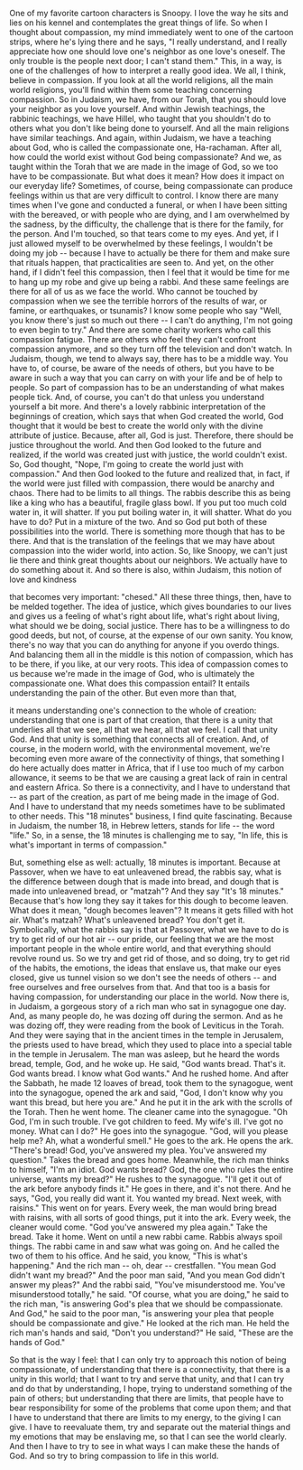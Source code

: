 
One of my favorite cartoon characters is Snoopy.
I love the way he sits and lies on his kennel and contemplates the great things of life.
So when I thought about compassion,
my mind immediately went to one of the cartoon strips,
where he&#39;s lying there and he says,
&quot;I really understand, and I really appreciate
how one should love one&#39;s neighbor as one love&#39;s oneself.
The only trouble is the people next door; I can&#39;t stand them.&quot;
This, in a way, is one of the challenges
of how to interpret a really good idea.
We all, I think, believe in compassion.
If you look at all the world religions, all the main world religions,
you&#39;ll find within them some teaching concerning compassion.
So in Judaism, we have, from our Torah,
that you should love your neighbor as you love yourself.
And within Jewish teachings, the rabbinic teachings, we have Hillel,
who taught that you shouldn&#39;t do to others what you don&#39;t like being done to yourself.
And all the main religions have similar teachings.
And again, within Judaism,
we have a teaching about God,
who is called the compassionate one, Ha-rachaman.
After all, how could the world exist without God being compassionate?
And we, as taught within the Torah that we are made in the image of God,
so we too have to be compassionate.
But what does it mean? How does it impact on our everyday life?
Sometimes, of course, being compassionate
can produce feelings within us that are very difficult to control.
I know there are many times when I&#39;ve gone and conducted a funeral,
or when I have been sitting with the bereaved, or with people who are dying,
and I am overwhelmed by the sadness, by the difficulty,
the challenge that is there for the family, for the person.
And I&#39;m touched, so that tears come to my eyes.
And yet, if I just allowed myself to be overwhelmed by these feelings,
I wouldn&#39;t be doing my job --
because I have to actually be there for them
and make sure that rituals happen, that practicalities are seen to.
And yet, on the other hand, if I didn&#39;t feel this compassion,
then I feel that it would be time for me to hang up my robe
and give up being a rabbi.
And these same feelings are there for all of us as we face the world.
Who cannot be touched by compassion
when we see the terrible horrors of the results of war,
or famine, or earthquakes, or tsunamis?
I know some people who say
&quot;Well, you know there&#39;s just so much out there -- I can&#39;t do anything,
I&#39;m not going to even begin to try.&quot;
And there are some charity workers who call this compassion fatigue.
There are others who feel they can&#39;t confront compassion anymore,
and so they turn off the television and don&#39;t watch.
In Judaism, though, we tend to always say, there has to be a middle way.
You have to, of course, be aware of the needs of others,
but you have to be aware in such a way that you can carry on with your life
and be of help to people.
So part of compassion has to be an understanding of what makes people tick.
And, of course, you can&#39;t do that unless you understand yourself a bit more.
And there&#39;s a lovely rabbinic interpretation of the beginnings of creation,
which says that when God created the world,
God thought that it would be best to create the world
only with the divine attribute of justice.
Because, after all, God is just.
Therefore, there should be justice throughout the world.
And then God looked to the future and realized,
if the world was created just with justice, the world couldn&#39;t exist.
So, God thought, &quot;Nope, I&#39;m going to create the world just with compassion.&quot;
And then God looked to the future and realized that,
in fact, if the world were just filled with compassion,
there would be anarchy and chaos.
There had to be limits to all things.
The rabbis describe this as being like a king
who has a beautiful, fragile glass bowl.
If you put too much cold water in, it will shatter.
If you put boiling water in, it will shatter.
What do you have to do? Put in a mixture of the two.
And so God put both of these possibilities into the world.
There is something more though that has to be there.
And that is the translation of the feelings
that we may have about compassion
into the wider world, into action.
So, like Snoopy, we can&#39;t just lie there
and think great thoughts about our neighbors.
We actually have to do something about it.
And so there is also, within Judaism, this notion of love and kindness

that becomes very important: &quot;chesed.&quot;
All these three things, then, have to be melded together.
The idea of justice, which gives boundaries to our lives
and gives us a feeling of what&#39;s right about life, what&#39;s right about living,
what should we be doing, social justice.
There has to be a willingness to do good deeds,
but not, of course, at the expense of our own sanity.
You know, there&#39;s no way that you can do anything for anyone
if you overdo things.
And balancing them all in the middle is this notion of compassion,
which has to be there, if you like, at our very roots.
This idea of compassion comes to us
because we&#39;re made in the image of God,
who is ultimately the compassionate one.
What does this compassion entail?
It entails understanding the pain of the other.
But even more than that,

it means understanding one&#39;s connection to the whole of creation:
understanding that one is part of that creation,
that there is a unity that underlies all that we see,
all that we hear, all that we feel.
I call that unity God.
And that unity is something that connects all of creation.
And, of course, in the modern world, with the environmental movement,
we&#39;re becoming even more aware of the connectivity of things,
that something I do here actually does matter in Africa,
that if I use too much of my carbon allowance,
it seems to be that we are causing
a great lack of rain in central and eastern Africa.
So there is a connectivity,
and I have to understand that -- as part of the creation,
as part of me being made in the image of God.
And I have to understand that my needs
sometimes have to be sublimated to other needs.
This &quot;18 minutes&quot; business, I find quite fascinating.
Because in Judaism, the number 18, in Hebrew letters,
stands for life -- the word &quot;life.&quot;
So, in a sense, the 18 minutes is challenging me to say,
&quot;In life, this is what&#39;s important in terms of compassion.&quot;

But, something else as well:
actually, 18 minutes is important.
Because at Passover, when we have to eat unleavened bread,
the rabbis say, what is the difference between dough that is made into bread,
and dough that is made into unleavened bread, or &quot;matzah&quot;?
And they say &quot;It&#39;s 18 minutes.&quot;
Because that&#39;s how long they say it takes for this dough to become leaven.
What does it mean, &quot;dough becomes leaven&quot;?
It means it gets filled with hot air.
What&#39;s matzah? What&#39;s unleavened bread? You don&#39;t get it.
Symbolically, what the rabbis say is that at Passover,
what we have to do is try to get rid of our hot air -- our pride,
our feeling that we are the most important people in the whole entire world,
and that everything should revolve round us.
So we try and get rid of those,
and so doing, try to get rid of the habits, the emotions, the ideas
that enslave us, that make our eyes closed, give us tunnel vision
so we don&#39;t see the needs of others --
and free ourselves and free ourselves from that.
And that too is a basis for having compassion,
for understanding our place in the world.
Now there is, in Judaism, a gorgeous story
of a rich man who sat in synagogue one day.
And, as many people do, he was dozing off during the sermon.
And as he was dozing off, they were reading from the book of Leviticus in the Torah.
And they were saying that in the ancient times in the temple in Jerusalem,
the priests used to have bread,
which they used to place into a special table in the temple in Jerusalem.
The man was asleep, but he heard the words bread, temple, God, and he woke up.
He said, &quot;God wants bread. That&#39;s it. God wants bread. I know what God wants.&quot;
And he rushed home. And after the Sabbath, he made 12 loaves of bread,
took them to the synagogue, went into the synagogue,
opened the ark and said, &quot;God, I don&#39;t know why you want this bread, but here you are.&quot;
And he put it in the ark with the scrolls of the Torah.
Then he went home.
The cleaner came into the synagogue.
&quot;Oh God, I&#39;m in such trouble. I&#39;ve got children to feed.
My wife&#39;s ill. I&#39;ve got no money. What can I do?&quot;
He goes into the synagogue. &quot;God, will you please help me?
Ah, what a wonderful smell.&quot;
He goes to the ark. He opens the ark.
&quot;There&#39;s bread! God, you&#39;ve answered my plea. You&#39;ve answered my question.&quot;
Takes the bread and goes home.
Meanwhile, the rich man thinks to himself,
&quot;I&#39;m an idiot. God wants bread?
God, the one who rules the entire universe, wants my bread?&quot;
He rushes to the synagogue. &quot;I&#39;ll get it out of the ark before anybody finds it.&quot;
He goes in there, and it&#39;s not there.
And he says, &quot;God, you really did want it. You wanted my bread.
Next week, with raisins.&quot;
This went on for years.
Every week, the man would bring bread with raisins,
with all sorts of good things, put it into the ark.
Every week, the cleaner would come. &quot;God you&#39;ve answered my plea again.&quot;
Take the bread. Take it home.
Went on until a new rabbi came. Rabbis always spoil things.
The rabbi came in and saw what was going on.
And he called the two of them to his office.
And he said, you know, &quot;This is what&#39;s happening.&quot;
And the rich man -- oh, dear -- crestfallen.
&quot;You mean God didn&#39;t want my bread?&quot;
And the poor man said, &quot;And you mean God didn&#39;t answer my pleas?&quot;
And the rabbi said, &quot;You&#39;ve misunderstood me.
You&#39;ve misunderstood totally,&quot; he said.
&quot;Of course, what you are doing,&quot; he said to the rich man,
&quot;is answering God&#39;s plea that we should be compassionate.
And God,&quot; he said to the poor man, &quot;is answering your plea
that people should be compassionate and give.&quot;
He looked at the rich man. He held the rich man&#39;s hands and said,
&quot;Don&#39;t you understand?&quot; He said, &quot;These are the hands of God.&quot;

So that is the way I feel:
that I can only try to approach this notion of being compassionate,
of understanding that there is a connectivity, that there is a unity in this world;
that I want to try and serve that unity,
and that I can try and do that by understanding, I hope,
trying to understand something of the pain of others;
but understanding that there are limits, that people have to bear responsibility
for some of the problems that come upon them;
and that I have to understand that there are limits to my energy,
to the giving I can give.
I have to reevaluate them,
try and separate out the material things
and my emotions that may be enslaving me,
so that I can see the world clearly.
And then I have to try to see in what ways
I can make these the hands of God.
And so try to bring compassion to life in this world.
